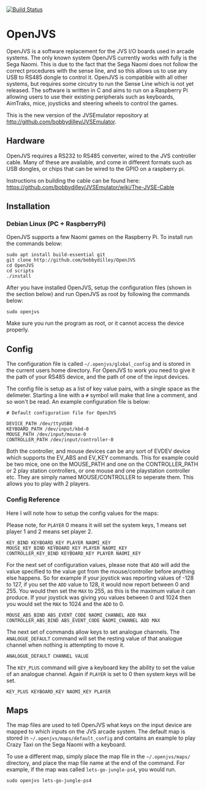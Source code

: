 [![Build Status](https://travis-ci.com/bobbydilley/OpenJVS.svg?branch=master)](https://travis-ci.com/bobbydilley/OpenJVS)

# OpenJVS

OpenJVS is a software replacement for the JVS I/O boards used in arcade systems. The only known system OpenJVS currently works with fully is the Sega Naomi. This is due to the fact that the Sega Naomi does not follow the correct procedures with the sense line, and so this allows us to use any USB to RS485 dongle to control it. OpenJVS is compatible with all other systems, but requires some circutry to run the Sense Line which is not yet released. The software is written in C and aims to run on a Raspberry Pi allowing users to use their existing peripherals such as keyboards, AimTraks, mice, joysticks and steering wheels to control the games.

This is the new version of the JVSEmulator repository at http://github.com/bobbydilley/JVSEmulator.

## Hardware

OpenJVS requires a RS232 to RS485 converter, wired to the JVS controller cable. Many of these are available, and come in different formats such as USB dongles, or chips that can be wired to the GPIO on a raspberry pi.

Instructions on building the cable can be found here: https://github.com/bobbydilley/JVSEmulator/wiki/The-JVSE-Cable

## Installation

### Debian Linux (PC + RaspberryPi)

OpenJVS supports a few Naomi games on the Raspberry Pi. To install run the commands below:

```
sudo apt install build-essential git
git clone http://github.com/bobbydilley/OpenJVS
cd OpenJVS
cd scripts
./install
```

After you have installed OpenJVS, setup the configuration files (shown in the section below) and run OpenJVS as root by following the commands below:

```
sudo openjvs
```

Make sure you run the program as root, or it cannot access the device properly.

## Config

The configuration file is called `~/.openjvs/global_config` and is stored in the current users home directory. For OpenJVS to work you need to give it the path of your RS485 device, and the path of one of the input devices.

The config file is setup as a list of key value pairs, with a single space as the delimeter. Starting a line with a `#` symbol will make that line a comment, and so won't be read. An example configuration file is below:

```
# Default configuration file for OpenJVS

DEVICE_PATH /dev/ttyUSB0
KEYBOARD_PATH /dev/input/kbd-0
MOUSE_PATH /dev/input/mouse-0
CONTROLLER_PATH /dev/input/controller-0
```

Both the controller, and mouse devices can be any sort of EVDEV device which supports the EV_ABS and EV_KEY commands. This for example could be two mice, one on the MOUSE_PATH and one on the CONTROLLER_PATH or 2 play station controllers, or one mouse and one playstation controller etc. They are simply named MOUSE/CONTROLLER to seperate them. This allows you to play with 2 players.

### Config Reference

Here I will note how to setup the config values for the maps:

Please note, for `PLAYER` 0 means it will set the system keys, 1 means set player 1 and 2 means set player 2.

```
KEY_BIND KEYBOARD_KEY PLAYER NAOMI_KEY
MOUSE_KEY_BIND KEYBOARD_KEY PLAYER NAOMI_KEY
CONTROLLER_KEY_BIND KEYBOARD_KEY PLAYER NAOMI_KEY
```

For the next set of configuration values, please note that `ADD` will add the value specified to the value got from the mouse/controller before anything else happens. So for example if your joystick was reporting values of -128 to 127, if you set the `ADD` value to 128, it would now report between 0 and 255. You would then set the `MAX` to 255, as this is the maximum value it can produce. If your joystick was giving you values between 0 and 1024 then you would set the `MAX` to 1024 and the `ADD` to 0.

```
MOUSE_ABS_BIND ABS_EVENT_CODE NAOMI_CHANNEL ADD MAX
CONTROLLER_ABS_BIND ABS_EVENT_CODE NAOMI_CHANNEL ADD MAX
```

The next set of commands allow keys to set analogue channels. The `ANALOGUE_DEFAULT` command will set the resting value of that analogue channel when nothing is attempting to move it.

```
ANALOGUE_DEFAULT CHANNEL VALUE
```

The `KEY_PLUS` command will give a keyboard key the ability to set the value of an analogue channel. Again if `PLAYER` is set to 0 then system keys will be set.

```
KEY_PLUS KEYBOARD_KEY NAOMI_KEY PLAYER
```

## Maps

The map files are used to tell OpenJVS what keys on the input device are mapped to which inputs on the JVS arcade system. The default map is stored in `~/.openjvs/maps/default_config` and contains an example to play Crazy Taxi on the Sega Naomi with a keyboard. 

To use a different map, simply place the map file in the `~/.openjvs/maps/` directory, and place the map file name at the end of the command. For example, if the map was called `lets-go-jungle-ps4`, you would run.

```
sudo openjvs lets-go-jungle-ps4
```
